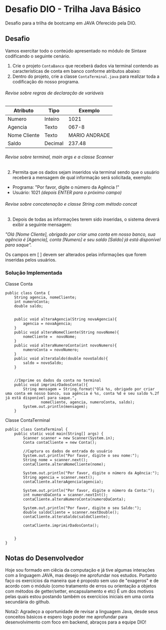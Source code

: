 # Desafio DIO - Trilha Java Básico
Desafio para a trilha de bootcamp em JAVA Oferecido pela DIO.

## Desafio
Vamos exercitar todo o conteúdo apresentado no módulo de Sintaxe codificando o seguinte cenário.

1. Crie o projeto `ContaBanco` que receberá dados via terminal contendo as características de conta em banco conforme atributos abaixo:
2. Dentro do projeto, crie a classe `ContaTerminal.java` para realizar toda a codificação do nosso programa.

###### Revise sobre regras de declaração de variáveis

| Atributo  | Tipo     | Exemplo   
| --------- | ---------| ------- 
| Numero    | Inteiro  | 1021 
| Agencia   | Texto    | 067-8
| Nome Cliente | Texto    | MARIO ANDRADE
| Saldo | Decimal |237.48


###### Revise sobre terminal, main args e a classe Scanner
2. Permita que os dados sejam inseridos via terminal sendo que o usuário receberá a mensagem de qual informação será solicitada, exemplo:

* Programa: "Por favor, digite o número da Agência !"
* Usuário: 1021 *(depois ENTER para o próximo campo)* 

###### Revise sobre concatenação e classe String com método concat

3. Depois de todas as informações terem sido inseridas, o sistema deverá exibir a seguinte mensagem:

*"Olá [Nome Cliente], obrigado por criar uma conta em nosso banco, sua agência é [Agencia], conta [Numero] e seu saldo [Saldo] já está disponível para saque".*

Os campos em [ ] devem ser alterados pelas informações que forem inseridas pelos usuários.

### Solução Implementada
Classe Conta
```
public class Conta {
    String agencia, nomeCliente;
    int numeroConta;
    double saldo;


    public void alteraAgencia(String novaAgencia){
        agencia = novaAgencia;
    }
    public void alteraNomeCliente(String novoNome){
        nomeCliente =  novoNome;
    }
    public void alteraNumeroConta(int novoNumero){
        numeroConta = novoNumero;
    }
    public void alteraSaldo(double novoSaldo){
        saldo = novoSaldo;
    }


    //Imprime os dados da conta no terminal
    public void imprimirDadosConta(){
        String mensagem = String.format("Olá %s, obrigado por criar uma conta em nosso banco, sua agência é %s, conta %d e seu saldo %.2f já está disponível para saque.",
                nomeCliente, agencia, numeroConta, saldo);
        System.out.println(mensagem);
    }

```

Classe ContaTerminal

```
public class ContaTerminal {
    public static void main(String[] args) {
        Scanner scanner = new Scanner(System.in);
        Conta contaCliente = new Conta();

        //Captura os dados de entrada do usuário
        System.out.println("Por favor, digite o seu nome:");
        String nome = scanner.next();
        contaCliente.alteraNomeCliente(nome);

        System.out.println("Por favor, digite o número da Agência:");
        String agencia = scanner.next();
        contaCliente.alteraAgencia(agencia);

        System.out.println("Por favor, digite o número da Conta:");
        int numeroDaConta = scanner.nextInt();
        contaCliente.alteraNumeroConta(numeroDaConta);

        System.out.println("Por favor, digite o seu Saldo:");
        double saldoCliente = scanner.nextDouble();
        contaCliente.alteraSaldo(saldoCliente);

        contaCliente.imprimirDadosConta();


    }
}
```

## Notas do Desenvolvedor
Hoje sou formado em ciêcia da computação e
já tive algumas interações com a linguagem JAVA, mas desejo me aprofundar nos estudos.
Portanto faço os exercícios da maneira que é proposto sem uso de "exageros" e
de acordo com o módulo (como tratamento de erros ou orientação a objetos com métodos de getter/setter, encapsulamento e etc)
É um dos motivos pelas quais estou postando também os exercícios iniciais em uma conta secundária do github.

Nota2: Agradeço a oportunidade de revisar a linguagem Java, desde seus conceitos básicos e espero logo poder me aprofundar para desenvolvimento com foco em backend, abraços para a equipe DIO!
